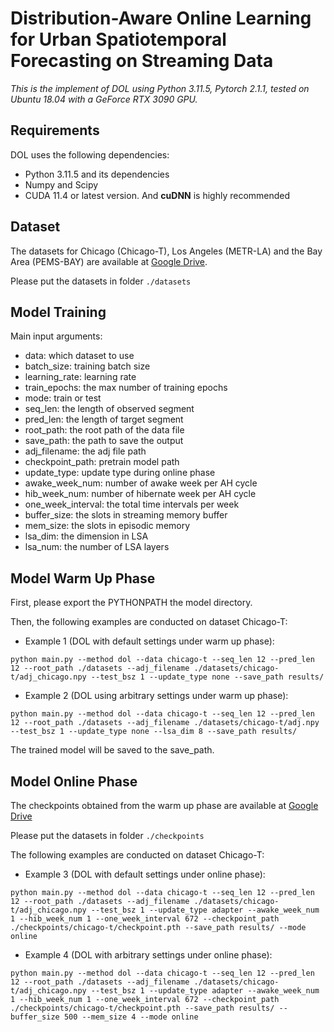 # Distribution-Aware Online Learning for Urban Spatiotemporal Forecasting on Streaming Data

*This is the implement of DOL using Python 3.11.5, Pytorch 2.1.1, tested on Ubuntu 18.04 with a GeForce RTX 3090 GPU.*

## Requirements

DOL uses the following dependencies:

* Python 3.11.5 and its dependencies
* Numpy and Scipy
* CUDA 11.4 or latest version. And **cuDNN** is highly recommended


## Dataset
The datasets for Chicago (Chicago-T), Los Angeles (METR-LA) and the Bay Area (PEMS-BAY) are available at [Google Drive](https://drive.google.com/drive/folders/1fpHzT_jyoHhr2uQA10-v3JTcoHCVc8IU?usp=drive_link).

Please put the datasets in folder `./datasets`

## Model Training
Main input arguments:
- data: which dataset to use
- batch_size: training batch size
- learning_rate: learning rate
- train_epochs: the max number of training epochs
- mode: train or test
- seq_len: the length of observed segment
- pred_len: the length of target segment
- root_path: the root path of the data file
- save_path: the path to save the output
- adj_filename: the adj file path
- checkpoint_path: pretrain model path
- update_type: update type during online phase
- awake_week_num: number of awake week per AH cycle
- hib_week_num: number of hibernate week per AH cycle
- one_week_interval: the total time intervals per week
- buffer_size: the slots in streaming memory buffer
- mem_size: the slots in episodic memory
- lsa_dim: the dimension in LSA
- lsa_num: the number of LSA layers

## Model Warm Up Phase

First, please export the PYTHONPATH the model directory.

Then, the following examples are conducted on dataset Chicago-T:

* Example 1 (DOL with default settings under warm up phase):

```
python main.py --method dol --data chicago-t --seq_len 12 --pred_len 12 --root_path ./datasets --adj_filename ./datasets/chicago-t/adj_chicago.npy --test_bsz 1 --update_type none --save_path results/
```

* Example 2 (DOL using arbitrary settings under warm up phase):
```
python main.py --method dol --data chicago-t --seq_len 12 --pred_len 12 --root_path ./datasets --adj_filename ./datasets/chicago-t/adj.npy --test_bsz 1 --update_type none --lsa_dim 8 --save_path results/
```

The trained model will be saved to the save_path.

## Model Online Phase
The checkpoints obtained from the warm up phase are available at [Google Drive](https://drive.google.com/drive/folders/18X-GpgzhHk3M0V36EHXmZGPkSg0vZPLJ?usp=drive_link)

Please put the datasets in folder `./checkpoints`

The following examples are conducted on dataset Chicago-T:

* Example 3 (DOL with default settings under online phase):
```
python main.py --method dol --data chicago-t --seq_len 12 --pred_len 12 --root_path ./datasets --adj_filename ./datasets/chicago-t/adj_chicago.npy --test_bsz 1 --update_type adapter --awake_week_num 1 --hib_week_num 1 --one_week_interval 672 --checkpoint_path ./checkpoints/chicago-t/checkpoint.pth --save_path results/ --mode online
```

* Example 4 (DOL with arbitrary settings under online phase):
```
python main.py --method dol --data chicago-t --seq_len 12 --pred_len 12 --root_path ./datasets --adj_filename ./datasets/chicago-t/adj_chicago.npy --test_bsz 1 --update_type adapter --awake_week_num 1 --hib_week_num 1 --one_week_interval 672 --checkpoint_path ./checkpoints/chicago-t/checkpoint.pth --save_path results/ --buffer_size 500 --mem_size 4 --mode online
```
